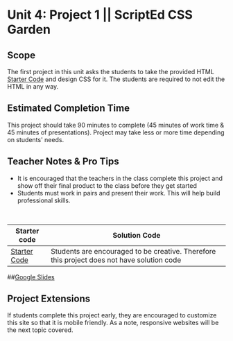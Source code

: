 # Unit 4: Project 1 || ScriptEd CSS Garden


## Scope
The first project in this unit asks the students to take the provided HTML [Starter Code](https://popcode.org/?gist=00dec2d499df0019b76afd804b4772a7) and design CSS for it. The students are required to not edit the HTML in any way. 


## Estimated Completion Time
This project should take 90 minutes to complete (45 minutes of work time & 45 minutes of presentations). Project may take less or more time depending on students' needs.  

## Teacher Notes & Pro Tips
* It is encouraged that the teachers in the class complete this project and show off their final product to the class before they get started
* Students must work in pairs and present their work. This will help build professional skills.

<br>

| Starter code | Solution Code |
|-------|-------|
|[Starter Code](https://popcode.org/?gist=00dec2d499df0019b76afd804b4772a7) | Students are encouraged to be creative. Therefore this project does not have solution code |

##[Google Slides](https://docs.google.com/presentation/d/1_SDEEjl2-rxSspK5AWUfRXy6Z9TqCpx0ssWkybGPBeE/edit?usp=sharing)

## Project Extensions
If students complete this project early, they are encouraged to customize this site so that it is mobile friendly. As a note, responsive websites will be the next topic covered.




